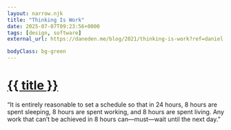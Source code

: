 ```yaml
---
layout: narrow.njk
title: "Thinking Is Work"
date: 2025-07-07T09:23:56+0000
tags: [design, software]
external_url: https://daneden.me/blog/2021/thinking-is-work?ref=daniel.pizza

bodyClass: bg-green
---
```


<h1><a href="{{ external_url }}">{{ title }}</a></h1>

“It is entirely reasonable to set a schedule so that in 24 hours, 8 hours are spent sleeping, 8 hours are spent working, and 8 hours are spent living. Any work that can’t be achieved in 8 hours can—must—wait until the next day.”